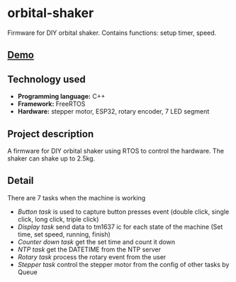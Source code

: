# orbital-shaker

Firmware for DIY orbital shaker. Contains functions: setup timer, speed.

## [Demo](https://youtu.be/mrFu4mhjGno)

## Technology used

- **Programming language:** C++
- **Framework:** FreeRTOS
- **Hardware:** stepper motor, ESP32, rotary encoder, 7 LED segment

## Project description

A firmware for DIY orbital shaker using RTOS to control the hardware. The shaker can shake up to 2.5kg.

## Detail

There are 7 tasks when the machine is working

- *Button task* is used to capture button presses event (double click, single click, long click, triple click)
- *Display task* send data to tm1637 ic for each state of the machine (Set time, set speed, running, finish)
- *Counter down task* get the set time and count it down
- *NTP task* get the DATETIME from the NTP server
- *Rotary task* process the rotary event from the user
- *Stepper task* control the stepper motor from the config of other tasks by Queue